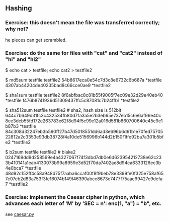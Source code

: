 ## Hashing

### Exercise: this doesn't mean the file was transferred correctly; why not?

he pieces can get scrambled.

### Exercise: do the same for files with "cat" and "cat2" instead of "hi" and "hi2"

$ echo cat > testfile; echo cat2 > testfile2

$ md5sum testfile testfile2
54b8617eca0e54c7d3c8e6732c6b687a *testfile
4307ab44204de40235bad8c66cce0ae9 *testfile2

$ sha1sum testfile testfile2
8f6abfbac8c81b55f9005f7ec09e32d29e40eb40 *testfile
f476b8741936d51309437ffc5c87081c7b24ffb1 *testfile2

$ sha512sum testfile testfile2 # sha2, hash size is 512bit
644c7b649d31fc3c432534fb80d71a3a5e2b3eb65e737eb15c6e6af96e40c8ee3dcb55fd172e263783e62f8d94f5c99e12a016d581b860700640e45c9c1b87b3 *testfile
84c308d32247eb3b590ff27b47d5018551dd6ad3e696b6d61b1e70fed7570522812a2c3353e93db38728f4a10de5156996b144d2b150f1ffe92ba7a301b5bfe2 *testfile2

$ b2sum testfile testfile2 # blake2
0247169dd9d258599e4a4327067f74f3dbd7db0e6d623954212738e62c233b410141a1eab4130073b99a8959e3d52f70da7402ae8d94ca6333126ec3b4e0bca7 *testfile
48d92c152ff4c58a948d75f7aaba6ccaf00f8f9beb78e3399fe0f325e758af657c07eb2d83a753f3fe16074b149f46390abce8673c7477f75aae99427c9defa7 *testfile2


### Exercise: implement the Caesar cipher in python, which advances each letter of 'M' by 'SEC = n': enc(1, "a") = "b", etc.

see [caesar.py](ceasar.py)
